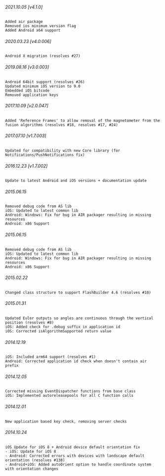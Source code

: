###### 2021.10.05 [v4.1.0]

```
Added air package
Removed ios minimum version flag
Added Android x64 support
```



###### 2020.03.23 [v4.0.006]

```
Android X migration (resolves #27)
```


###### 2019.08.16 [v3.0.003]

```
Android 64bit support (resolves #26)
Updated minimum iOS version to 9.0 
Embedded iOS bitcode
Removed application keys 
```


###### 2017.10.09 [v2.0.047]

```
Added 'Reference Frames' to allow removal of the magnetometer from the fusion algorithms (resolves #18, resolves #17, #24)
```


###### 2017.07.10 [v1.7.003]

```
Updated for compatibility with new Core library (for Notifications/PushNotifications fix)
```


###### 2016.12.23 [v1.7.002]

```
Update to latest Android and iOS versions + documentation update
```


###### 2015.06.15

```
Removed debug code from AS lib
iOS: Updated to latest common lib
Android: Windows: Fix for bug in AIR packager resulting in missing resources
Android: x86 Support
```


###### 2015.06.15

```
Removed debug code from AS lib
iOS: Updated to latest common lib
Android: Windows: Fix for bug in AIR packager resulting in missing resources
Android: x86 Support
```


###### 2015.02.22

```
Changed class structure to support FlashBuilder 4.6 (resolves #10)
```


###### 2015.01.31

```
Updated Euler outputs so angles are continuous through the vertical position (resolves #8)
iOS: Added check for .debug suffix in application id
iOS: Corrected isAlgorithmSupported return value
```


###### 2014.12.19

```
iOS: Included arm64 support (resolves #1) 
Android: Corrected application id check when doesn't contain air prefix 
```


###### 2014.12.05

```
Corrected missing EventDispatcher functions from base class
iOS: Implemented autoreleasepools for all C function calls
```


###### 2014.12.01

```
New application based key check, removing server checks
```


###### 2014.10.24

```
iOS Update for iOS 8 + Android device default orientation fix
- iOS: Update for iOS 8
- Android: Corrected errors with devices with landscape default orientation (resolves #138)
- Android+iOS: Added autoOrient option to handle coordinate system with orientation changes
```
